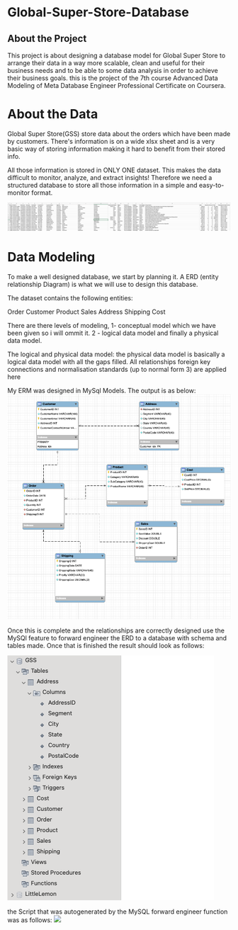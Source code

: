 # Global-Super-Store-Database

## About the Project

This project is about designing a database model for Global Super Store to arrange their data in a way more scalable, clean and useful for their business needs and to be able to some data analysis in order to achieve their business goals. this is the project of the 7th course Advanced Data Modeling of Meta Database Engineer Professional Certificate on Coursera.

# About the Data

Global Super Store(GSS) store data about the orders which have been made by customers. There's information is on a wide xlsx sheet and is a very basic way of storing information making it hard to benefit from their stored info. 

All those information is stored in ONLY ONE dataset. This makes the data difficult to monitor, analyze, and extract insights! Therefore we need a structured database to store all those information in a simple and easy-to-monitor format.

![css file](https://github.com/nabeels91/Meta-capstone-project/blob/main/xslx:CSV.png)


# Data Modeling

To make a well designed database, we start by planning it. A ERD (entity relationship Diagram) is what we will use to design this database.

The dataset contains the following entities:

Order
Customer
Product
Sales
Address
Shipping
Cost

There are there levels of modeling, 1- conceptual model which we have been given so i will ommit it. 2 - logical data model and finally a physical data model.

The logical and physical data model:
the physical data model is basically a logical data model with all the gaps filled. All relationships foreign key connections and normalisation standards (up to normal form 3) are applied here

My ERM was designed in MySql Models. The output is as below:
![erm](https://github.com/nabeels91/Meta-capstone-project/blob/main/Screenshot%202023-09-06%20at%2023.02.04.png)

Once this is complete and the relationships are correctly designed use the MySQl feature to forward engineer the ERD to a database with schema and tables made.
Once that is finished the result should look as follows:

![Forward engineering ](https://github.com/nabeels91/Meta-capstone-project/blob/main/Screenshot%202023-09-06%20at%2023.02.42.png)

the Script that was autogenerated by the MySQL forward engineer function was as follows:
![](https://github.com/nabeels91/Meta-capstone-project/blob/main/GSS%20MySQL%20Workbench%20Forward%20Engineering)






